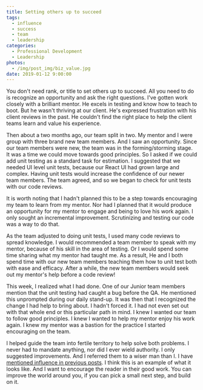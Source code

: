 ```yaml
---
title: Setting others up to succeed
tags:
  - influence
  - success
  - team
  - leadership
categories:
  - Professional Development
  - Leadership
photos:
  - /img/post_img/biz_value.jpg
date: 2019-01-12 9:00:00
---
```


You don't need rank, or title to set others up to succeed. All you need to do is recognize an opportunity and ask the right questions. 
I've gotten work closely with a brilliant mentor. He excels in testing and know how to teach to boot. But he wasn't thriving at our client. 
He's expressed frustration with his client reviews in the past. He couldn't find the right place to help the client teams learn and value his experience.

Then about a two months ago, our team split in two. My mentor and I were group with three brand new team members. And I saw an opportunity. 
Since our team members were new, the team was in the forming/storming stage. It was a time we could move towards good principles. 
So I asked if we could add unit testing as a standard task for estimation. I suggested that we needed UI level unit tests, because our React UI had grown large and complex. 
Having unit tests would increase the confidence of our newer team members. The team agreed, and so we began to check for unit tests with our code reviews.

It is worth noting that I hadn't planned this to be a step towards encouraging my team to learn from my mentor. 
Nor had I planned  that it would produce an opportunity for my mentor to engage and being to love his work again. I only sought an incremental improvement. 
Scrutinizing and testing our code was a way to do that.

As the team adjusted to doing unit tests, I used many code reviews to spread knowledge. I would recommended a team member to speak with my mentor, because of his skill in the area of testing.
Or I would spend some time sharing what my mentor had taught me. As a result, He and I both spend time with our new team members teaching them how to unit test both with ease and efficacy. 
After a while, the new team members would seek out my mentor's help before a code review!

This week, I realized what I had done. One of our Junior team members mention that the unit testing had caught a bug before the QA. He mentioned this unprompted during our daily stand-up. 
It was then that I recognized the change I had help to bring about. I hadn't forced it. I had not even set out with that whole end or this particular path in mind. I knew I wanted our team to follow good principles. 
I knew I wanted to help my mentor enjoy his work again. I knew my mentor was a bastion for the practice I started encouraging on the team.

I helped guide the team into fertile territory to help solve both problems. I never had to mandate anything, nor did I ever wield authority. I only suggested improvements. And I referred them to a wiser man than I. 
I have [mentioned influence in previous posts](/2019/01/05/lead-yourself/). I think this is an example of what it looks like. And I want to encourage the reader in their good work. You can improve the world around you, if you can pick a small next step, and build on it.
